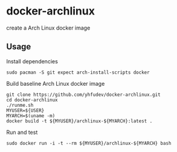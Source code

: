 # docker-archlinux
create a Arch Linux docker image

## Usage

Install dependencies

    sudo pacman -S git expect arch-install-scripts docker

Build baseline Arch Linux docker image

    git clone https://github.com/yhfudev/docker-archlinux.git
    cd docker-archlinux
    ./runme.sh
    MYUSER=${USER}
    MYARCH=$(uname -m)
    docker build -t ${MYUSER}/archlinux-${MYARCH}:latest .

Run and test

    sudo docker run -i -t --rm ${MYUSER}/archlinux-${MYARCH} bash

